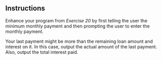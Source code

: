 ## Instructions
Enhance your program from *Exercise 20* by first telling the user the minimum monthly payment and then prompting the user to enter the monthly payment. 

Your last payment might be more than the remaining loan amount and interest on it. In this case, output the actual amount of the last payment. Also, output the total interest paid.

